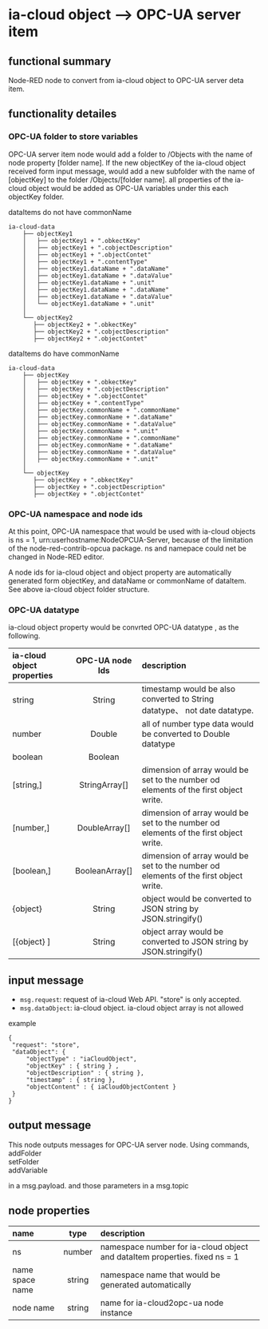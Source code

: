 # ia-cloud object --> OPC-UA server item 

## functional summary
Node-RED node to convert from ia-cloud object to OPC-UA server deta item.

## functionality detailes

### OPC-UA folder to store variables
OPC-UA server item node would add a folder to /Objects with the name of node property [folder name]. If the new objectKey of the ia-cloud object received form input message, would add a new subfolder with the name of [objectKey] to the folder /Objects/[folder name]. all properties of the ia-cloud object would be added as OPC-UA variables under this each objectKey folder.

dataItems do not have commonName
```
ia-cloud-data
    ├── objectKey1
    │   ├── objectKey1 + ".obkectKey"
    │   ├── objectKey1 + ".cobjectDescription"
    │   ├── objectKey1 + ".objectContet"
    │   ├── objectKey1 + ".contentType"
    │   ├── objectKey1.dataName + ".dataName"
    │   ├── objectKey1.dataName + ".dataValue"
    │   ├── objectKey1.dataName + ".unit"
    │   ├── objectKey1.dataName + ".dataName"
    │   ├── objectKey1.dataName + ".dataValue"
    │   └── objectKey1.dataName + ".unit"
    │
    └── objectKey2
       ├── objectKey2 + ".obkectKey"
       ├── objectKey2 + ".cobjectDescription"
       ├── objectKey2 + ".objectContet"
```
dataItems do have commonName
```
ia-cloud-data
    ├── objectKey
    │   ├── objectKey + ".obkectKey"
    │   ├── objectKey + ".cobjectDescription"
    │   ├── objectKey + ".objectContet"
    │   ├── objectKey + ".contentType"
    │   ├── objectKey.commonName + ".commonName"
    │   ├── objectKey.commonName + ".dataName"
    │   ├── objectKey.commonName + ".dataValue"
    │   ├── objectKey.commonName + ".unit"
    │   ├── objectKey.commonName + ".commonName"
    │   ├── objectKey.commonName + ".dataName"
    │   ├── objectKey.commonName + ".dataValue"
    │   ├── objectKey.commonName + ".unit"
    │
    └── objectKey
       ├── objectKey + ".obkectKey"
       ├── objectKey + ".cobjectDescription"
       ├── objectKey + ".objectContet"
```

### OPC-UA namespace and node ids

At this point, OPC-UA namespace that would be used with ia-cloud objects is ns = 1, urn:userhostname:NodeOPCUA-Server, because of the limitation of the node-red-contrib-opcua package.
ns and namepace could net be changed in Node-RED editor.

A node ids for ia-cloud object and object property are automatically generated form objectKey, and dataName or commonName of dataItem.
See above ia-cloud object folder structure.

### OPC-UA datatype 
ia-cloud object property would be convrted OPC-UA datatype , as the following.

| ia-cloud object properties | OPC-UA node Ids | description |
|:----------|:-----:|:--------------------|
|string     |String     |timestamp would be also converted to String datatype、 not date datatype.   |
|number     |Double     |all of number type data would be converted to Double datatype |
|boolean    |Boolean    |           |
|[string,]  |StringArray[]  | dimension of array would be set to the number od elements of the first object write.  |
|[number,]  |DoubleArray[]  | dimension of array would be set to the number od elements of the first object write.  |
|[boolean,] |BooleanArray[] | dimension of array would be set to the number od elements of the first object write.  |
|{object}   |String         | object would be converted to JSON string by JSON.stringify()      |
|[{object} ]|String         | object array would be converted to JSON string by JSON.stringify()      |

## input message

- ``msg.request``: request of ia-cloud Web API. "store" is only accepted.
- ``msg.dataObject``: ia-cloud object. ia-cloud object array is not allowed

example
 ```
{
  "request": "store",
  "dataObject": {
      "objectType" : "iaCloudObject",
      "objectKey" : { string } ,
      "objectDescription" : { string },
      "timestamp" : { string },
      "objectContent" : { iaCloudObjectContent }
  }
}
 ```

## output message

This node outputs messages for OPC-UA server node.
Using commands,  
addFolder  
setFolder  
addVariable

in a msg.payload. and those parameters in a msg.topic

## node properties

| name | type | description |
|:----------|:-----:|:--------------------|
|ns    |number     | namespace number for ia-cloud object and dataItem properties. fixed ns = 1     |
|name space name     |string     |namespace name that would be generated automatically |
|node name    |string    | name for ia-cloud2opc-ua node instance          |